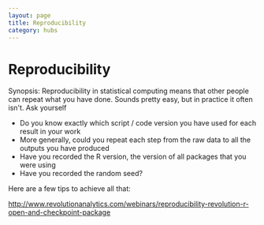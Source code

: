 ```yaml
---
layout: page
title: Reproducibility
category: hubs
---
```


Reproducibility
===

Synopsis: Reproducibility in statistical computing means that other people can repeat what you have done. Sounds pretty easy, but in practice it often isn't. Ask yourself

* Do you know exactly which script / code version you have used for each result in your work
* More generally, could you repeat each step from the raw data to all the outputs you have produced
* Have you recorded the R version, the version of all packages that you were using
* Have you recorded the random seed?

Here are a few tips to achieve all that:







http://www.revolutionanalytics.com/webinars/reproducibility-revolution-r-open-and-checkpoint-package